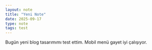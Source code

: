 ```yaml
---
layout: note
title: "Yeni Note"
date: 2025-09-17
type: note
tags: test
---
```

Bugün yeni blog tasarımımı test ettim. Mobil menü gayet iyi çalışıyor.

